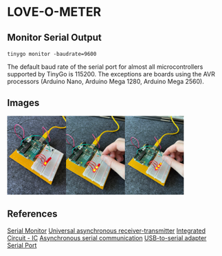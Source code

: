 # LOVE-O-METER

## Monitor Serial Output

```
tinygo monitor -baudrate=9600
```

The default baud rate of the serial port for almost all microcontrollers supported by TinyGo is 115200.
The exceptions are boards using the AVR processors (Arduino Nano, Arduino Mega 1280, Arduino Mega 2560).

## Images

![finished](./assets/finished.png)

## References

[Serial Monitor](https://tinygo.org/docs/tutorials/serialmonitor/)
[Universal asynchronous receiver-transmitter](https://en.wikipedia.org/wiki/Universal_asynchronous_receiver-transmitter)
[Integrated Circuit - IC](https://en.wikipedia.org/wiki/Integrated_circuit)
[Asynchronous serial communication](https://en.wikipedia.org/wiki/Asynchronous_serial_communication)
[USB-to-serial adapter](https://en.wikipedia.org/wiki/USB-to-serial_adapter)
[Serial Port](https://en.wikipedia.org/wiki/Serial_port)
